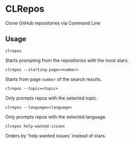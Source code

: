 # CLRepos

Clone GitHub repositories via Command Line

## Usage

`clrepos`

Starts prompting from the repositories with the most stars.

`clrepos --starting-page=<number>`

Starts from page `number` of the search results.

`clrepos --topic=<topic>`

Only prompts repos with the selected topic.

`clrepos --language=<language>`

Only prompts repos with the selected language.

`clrepos help-wanted-issues`

Orders by 'help wanted issues' instead of stars.
